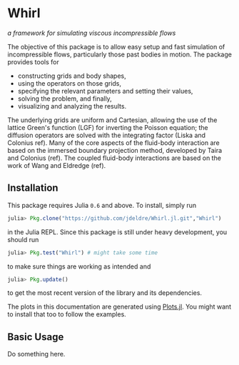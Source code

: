 # Whirl

*a framework for simulating viscous incompressible flows*

The objective of this package is to allow easy setup and fast simulation of incompressible
flows, particularly those past bodies in motion. The package provides
tools for
- constructing grids and body shapes,
- using the operators on those grids,
- specifying the relevant parameters and setting their values,
- solving the problem, and finally,
- visualizing and analyzing the results.

The underlying grids are uniform and Cartesian, allowing the use of the lattice
Green's function (LGF) for inverting the Poisson equation; the diffusion operators are
solved with the integrating factor (Liska and Colonius ref). Many of the core aspects
of the fluid-body interaction are based on the immersed boundary projection method,
developed by Taira and Colonius (ref). The coupled fluid-body interactions are based
on the work of Wang and Eldredge (ref).


## Installation

This package requires Julia `0.6` and above.
To install, simply run
```julia
julia> Pkg.clone("https://github.com/jdeldre/Whirl.jl.git","Whirl")
```
in the Julia REPL.
Since this package is still under heavy development, you should run
```julia
julia> Pkg.test("Whirl") # might take some time
```
to make sure things are working as intended and
```julia
julia> Pkg.update()
```
to get the most recent version of the library and its dependencies.

The plots in this documentation are generated using [Plots.jl](http://docs.juliaplots.org/latest/).
You might want to install that too to follow the examples.

## Basic Usage

Do something here.
